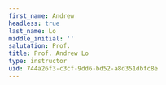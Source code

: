 ```yaml
---
first_name: Andrew
headless: true
last_name: Lo
middle_initial: ''
salutation: Prof.
title: Prof. Andrew Lo
type: instructor
uid: 744a26f3-c3cf-9dd6-bd52-a8d351dbfc8e
---
```

